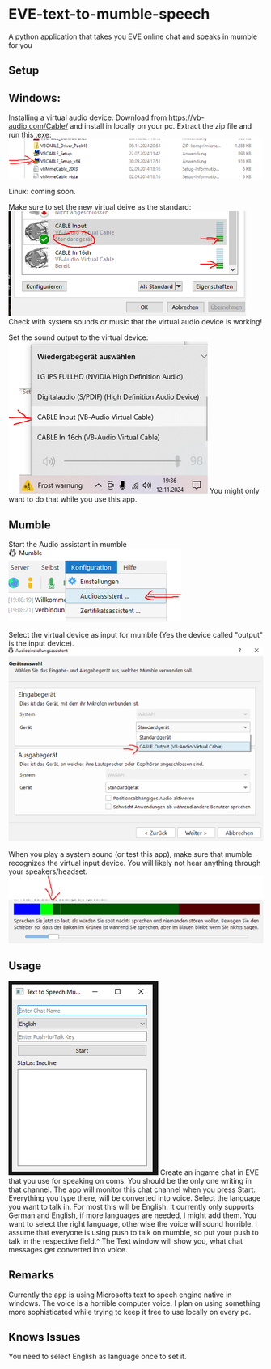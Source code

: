 # EVE-text-to-mumble-speech

A python application that takes you EVE online chat and speaks in mumble for you

## Setup

## Windows:

Installing a virtual audio device: Download from https://vb-audio.com/Cable/ and install in locally on your pc.
Extract the zip file and run this .exe:
![Install the virtual audio device](Screenshots/Install_virtual_audio_device.png)

Linux: coming soon.

Make sure to set the new virtual deive as the standard:
![Set standard device](Screenshots/set_standard.png)
Check with system sounds or music that the virtual audio device is working!

Set the sound output to the virtual device:
![Set output device](Screenshots/set_output_device.png)
You might only want to do that while you use this app.

## Mumble

Start the Audio assistant in mumble
![Start Audio Assistant](Screenshots/mumble_start_audio_assistant.png)

Select the virtual device as input for mumble (Yes the device called "output" is the input device).
![Select input device](Screenshots/mumble_select_input_device.png)

When you play a system sound (or test this app), make sure that mumble recognizes the virtual input device. You will likely not hear anything through your speakers/headset.
![Check if mumble recognizes the device](Screenshots/mumble_device_working.png)

## Usage

![App UI Overview](Screenshots/App_UI_startup.png)
Create an ingame chat in EVE that you use for speaking on coms. You should be the only one writing in that channel. The app will monitor this chat channel when you press Start. Everything you type there, will be converted into voice. Select the language you want to talk in. For most this will be English. It currently only supports German and English, if more languages are needed, I might add them. You want to select the right language, otherwise the voice will sound horrible.
I assume that everyone is using push to talk on mumble, so put your push to talk in the respective field.^
The Text window will show you, what chat messages get converted into voice.

## Remarks

Currently the app is using Microsofts text to spech engine native in windows. The voice is a horrible computer voice. I plan on using something more sophisticated while trying to keep it free to use locally on every pc.

## Knows Issues

You need to select English as language once to set it.
